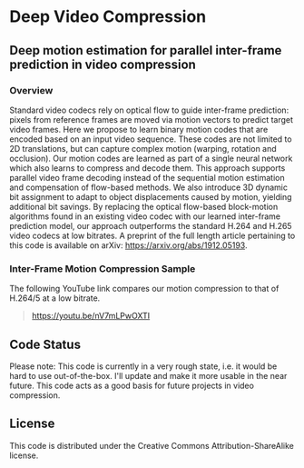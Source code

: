 # Deep Video Compression
## Deep motion estimation for parallel inter-frame prediction in video compression
### Overview
Standard video codecs rely on optical flow to guide inter-frame prediction: 
pixels from reference frames are moved via motion vectors to predict target video frames. 
Here we propose to learn binary motion codes that are encoded based on an input video sequence. 
These codes are not limited to 2D translations, but can capture complex motion (warping, rotation and occlusion). 
Our motion codes are learned as part of a single neural network which also learns to compress and decode them. 
This approach supports parallel video frame decoding instead of the sequential motion estimation 
and compensation of flow-based methods. 
We also introduce 3D dynamic bit assignment to adapt to object displacements caused by motion, 
yielding additional bit savings. 
By replacing the optical flow-based block-motion algorithms found in an existing video codec with our learned inter-frame prediction model, our approach outperforms the standard H.264 and H.265 video codecs at low bitrates.
A preprint of the full length article pertaining to this code is available on arXiv: https://arxiv.org/abs/1912.05193.
### Inter-Frame Motion Compression Sample
The following YouTube link compares our motion compression to that of H.264/5 at a low bitrate.
> https://youtu.be/nV7mLPwOXTI

## Code Status
Please note: This code is currently in a very rough state, 
i.e. it would be hard to use out-of-the-box. 
I'll update and make it more usable in the near future.
This code acts as a good basis for future projects in video compression.

## License
This code is distributed under the Creative Commons Attribution-ShareAlike license.
